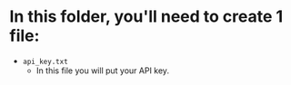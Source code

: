 # In this folder, you'll need to create 1 file:
* `api_key.txt`
  * In this file you will put your API key.